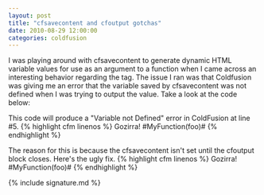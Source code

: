 ```yaml
---
layout: post
title: "cfsavecontent and cfoutput gotchas"
date: 2010-08-29 12:00:00
categories: coldfusion
---
```


I was playing around with cfsavecontent to generate dynamic HTML variable values for use as an argument to a function when I came across an interesting behavior regarding the tag. The issue I ran was that Coldfusion was giving me an error that the variable saved by cfsavecontent was not defined when I was trying to output the value. Take a look at the code below:

This code will produce a "Variable not Defined" error in ColdFusion at line #5.
{% highlight cfm linenos %}
<cfoutput>
  <cfsavecontent variable="foo">
    Gozirra!
  </cfsavecontent>
  #MyFunction(foo)#
</cfoutput>
{% endhighlight %}

The reason for this is because the cfsavecontent isn't set until the cfoutput block closes.
Here's the ugly fix.
{% highlight cfm linenos %}
<cfoutput>
  <cfsavecontent variable="foo">
    Gozirra!
  </cfsavecontent>
</cfoutput>
<cfoutput>
  #MyFunction(foo)#
</cfoutput>
{% endhighlight %}

{% include signature.md %}
